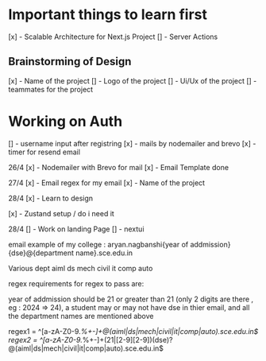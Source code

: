 # Important things to learn first

[x] - Scalable Architecture for Next.js Project
[] - Server Actions

## Brainstorming of Design

[x] - Name of the project
[] - Logo of the project
[] - Ui/Ux of the project
[] - teammates for the project

# Working on Auth

[] - username input after registring
[x] - mails by nodemailer and brevo
[x] - timer for resend email

<!-- Will work on this -->

26/4
[x] - Nodemailer with Brevo for mail
[x] - Email Template done

27/4
[x] - Email regex for my email
[x] - Name of the project

28/4
[x] - Learn to design

[x] - Zustand setup / do i need it

28/4
[] - Work on landing Page
[] - nextui

email example of my college :
aryan.nagbanshi{year of addmission}{dse}@{department name}.sce.edu.in

Various dept
aiml
ds
mech
civil
it
comp
auto

regex requirements for regex to pass are:

year of addmission should be 21 or greater than 21 (only 2 digits are there , eg : 2024 => 24),
a student may or may not have dse in thier email,
and all the department names are mentioned above

regex1 = ^[a-zA-Z0-9._%+-]+@(aiml|ds|mech|civil|it|comp|auto)\.sce\.edu\.in$
regex2 = ^[a-zA-Z0-9._%+-]+(21|[2-9][2-9])(dse)?@(aiml|ds|mech|civil|it|comp|auto)\.sce\.edu\.in$
